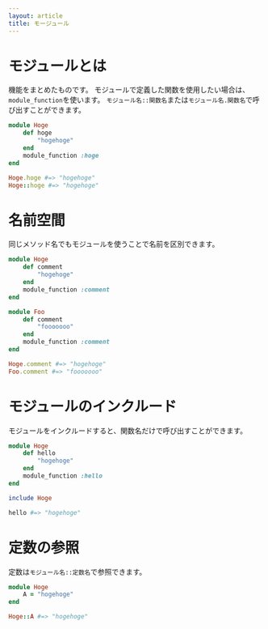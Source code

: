 ```yaml
---
layout: article
title: モージュール
---
```


# モジュールとは

機能をまとめたものです。
モジュールで定義した関数を使用したい場合は、`module_function`を使います。
`モジュール名::関数名`または`モジュール名.関数名`で呼び出すことができます。

```ruby
module Hoge
    def hoge
        "hogehoge"
    end
    module_function :hoge
end

Hoge.hoge #=> "hogehoge"
Hoge::hoge #=> "hogehoge"
```

# 名前空間

同じメソッド名でもモジュールを使うことで名前を区別できます。

```ruby
module Hoge
    def comment
        "hogehoge"
    end
    module_function :comment
end

module Foo
    def comment
        "fooooooo"
    end
    module_function :comment
end

Hoge.comment #=> "hogehoge"
Foo.comment #=> "fooooooo"
```

# モジュールのインクルード

モジュールをインクルードすると、関数名だけで呼び出すことができます。

```ruby
module Hoge
    def hello
        "hogehoge"
    end
    module_function :hello
end

include Hoge

hello #=> "hogehoge"
```

# 定数の参照

定数は`モジュール名::定数名`で参照できます。

```ruby
module Hoge
    A = "hogehoge"
end

Hoge::A #=> "hogehoge"
```